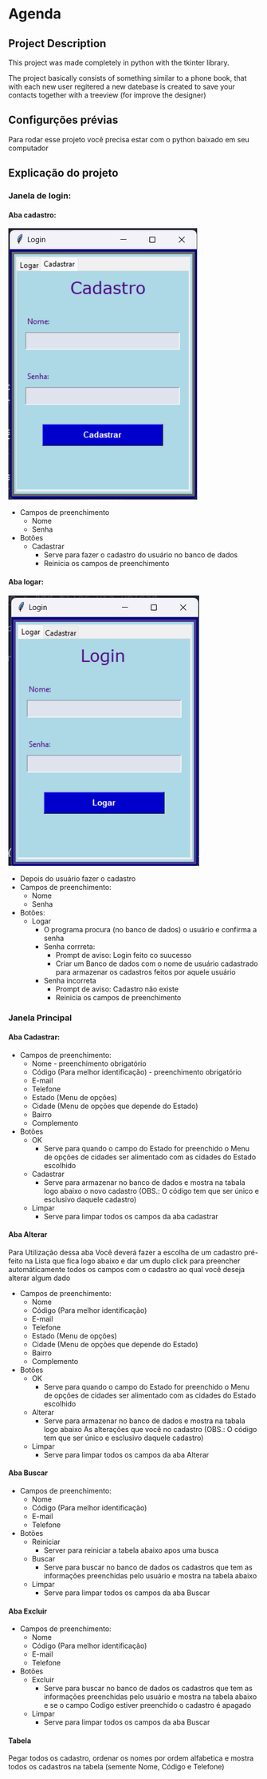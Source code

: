 # Agenda

## Project Description

This project was made completely in python with the tkinter library. 

The project basically consists of something similar to a phone book, that with each new user regitered a new datebase is created to save your contacts together with a treeview (for improve the designer)

<!--⚠️ ATENÇÃO - Projeto em processo de atualização-->

## Configurções prévias

Para rodar esse projeto você precisa estar com o python baixado em seu computador

## Explicação do projeto

### Janela de login:

#### Aba cadastro:
<div>
  <img src="Assets/Tela_Login_Cadastrar.png"/>
</div>

+ Campos de preenchimento
  + Nome
  + Senha
+ Botões
  + Cadastrar
    + Serve para fazer o cadastro do usuário no banco de dados
    + Reinicia os campos de preenchimento


#### Aba logar:
<div>
  <img src="Assets/Tela_Login_Logar.png"/>
</div>

+ Depois do usuário fazer o cadastro
+ Campos de preenchimento:
  + Nome
  + Senha
+ Botões:
  + Logar
    + O programa procura (no banco de dados) o usuário e confirma a senha
    + Senha corrreta: 
      + Prompt de aviso: Login feito co suucesso
      + Criar um Banco de dados com o nome de usuário cadastrado para armazenar os cadastros feitos por aquele usuário
    + Senha incorreta 
      + Prompt de aviso: Cadastro não existe
      + Reinicia os campos de preenchimento


### Janela Principal

#### Aba Cadastrar:
+ Campos de preenchimento:
  + Nome - preenchimento obrigatório
  + Código (Para melhor identificação) - preenchimento obrigatório
  + E-mail
  + Telefone
  + Estado (Menu de opções)
  + Cidade (Menu de opções que depende do Estado)
  + Bairro
  + Complemento
+ Botões
  + OK
    + Serve para quando o campo do Estado for preenchido o Menu de opções de cidades ser alimentado com as cidades do Estado escolhido
  + Cadastrar
    + Serve para armazenar no banco de dados e mostra na tabala logo abaixo o novo cadastro (OBS.: O código tem que ser único e esclusivo daquele cadastro)
  + Limpar
    + Serve para limpar todos os campos da aba cadastrar

#### Aba Alterar
Para Utilização dessa aba Você deverá fazer a escolha de um cadastro pré-feito na Lista que fica logo abaixo e dar um duplo click para preencher automáticamente todos os campos com o cadastro ao qual você deseja alterar algum dado
+ Campos de preenchimento:
  + Nome
  + Código (Para melhor identificação)
  + E-mail
  + Telefone
  + Estado (Menu de opções)
  + Cidade (Menu de opções que depende do Estado)
  + Bairro
  + Complemento
+ Botões
  + OK
    + Serve para quando o campo do Estado for preenchido o Menu de opções de cidades ser alimentado com as cidades do Estado escolhido
  + Alterar
    + Serve para armazenar no banco de dados e mostra na tabala logo abaixo As alterações que você no cadastro (OBS.: O código tem que ser único e esclusivo daquele cadastro)
  + Limpar
    + Serve para limpar todos os campos da aba Alterar

#### Aba Buscar
+ Campos de preenchimento:
  + Nome 
  + Código (Para melhor identificação) 
  + E-mail
  + Telefone
+ Botões
  + Reiniciar
    + Server para reiniciar a tabela abaixo apos uma busca
  + Buscar
    + Serve para buscar no banco de dados os cadastros que tem as informações preenchidas pelo usuário e mostra na tabela abaixo
  + Limpar
    + Serve para limpar todos os campos da aba Buscar

#### Aba Excluir

+ Campos de preenchimento:
  + Nome 
  + Código (Para melhor identificação) 
  + E-mail
  + Telefone
+ Botões
  + Excluir
    + Serve para buscar no banco de dados os cadastros que tem as informações preenchidas pelo usuário e mostra na tabela abaixo e se o campo Codigo estiver preenchido o cadastro é apagado
  + Limpar
    + Serve para limpar todos os campos da aba Buscar

#### Tabela

Pegar todos os cadastro, ordenar os nomes por ordem alfabetica e mostra todos os cadastros na tabela (semente Nome, Código e Telefone)
